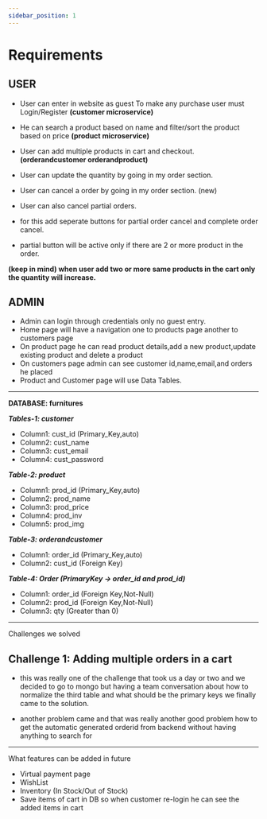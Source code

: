 ```yaml
---
sidebar_position: 1
---
```


# Requirements

## USER

- User can enter in website as guest
  To make any purchase user must Login/Register **(customer microservice)**

- He can search a product based on name and filter/sort the product based on price **(product microservice)**

- User can add multiple products in cart and checkout. **(orderandcustomer orderandproduct)**

- User can update the quantity by going in my order section.

- User can cancel a order by going in my order section.
  (new)
- User can also cancel partial orders.

- for this add seperate buttons for partial order cancel and complete order cancel.
- partial button will be active only if there are 2 or more product in the order.

**(keep in mind) when user add two or more same products in the cart only the quantity will increase.**

## ADMIN

- Admin can login through credentials only no guest entry.
- Home page will have a navigation one to products page another to customers page
- On product page he can read product details,add a new product,update existing product and delete a product
- On customers page admin can see customer id,name,email,and orders he placed
- Product and Customer page will use Data Tables.

---

**DATABASE: furnitures**

**_Tables-1: customer_**

- Column1: cust_id (Primary_Key,auto)
- Column2: cust_name
- Column3: cust_email
- Column4: cust_password

**_Table-2: product_**

- Column1: prod_id (Primary_Key,auto)
- Column2: prod_name
- Column3: prod_price
- Column4: prod_inv
- Column5: prod_img

**_Table-3: orderandcustomer_**

- Column1: order_id (Primary_Key,auto)
- Column2: cust_id (Foreign Key)

**_Table-4: Order (PrimaryKey -> order_id and prod_id)_**

- Column1: order_id (Foreign Key,Not-Null)
- Column2: prod_id (Foreign Key,Not-Null)
- Column3: qty (Greater than 0)

---

Challenges we solved

## Challenge 1: Adding multiple orders in a cart

- this was really one of the challenge that took us a day or two and we decided to go to mongo but having a team conversation about how to normalize the third table and what should be the primary keys we finally came to the solution.

- another problem came and that was really another good problem how to get the automatic generated orderid from backend without having anything to search for

---

What features can be added in future

- Virtual payment page
- WishList
- Inventory (In Stock/Out of Stock)
- Save items of cart in DB so when customer re-login he can see the added items in cart
